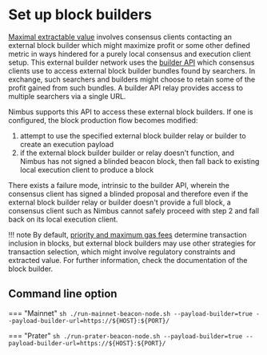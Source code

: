 # Set up block builders

[Maximal extractable value](https://ethereum.org/en/developers/docs/mev/) involves consensus clients contacting an external block builder which might maximize profit or some other defined metric in ways hindered for a purely local consensus and execution client setup. This external builder network uses the [builder API](https://ethereum.github.io/builder-specs/) which consensus clients use to access external block builder bundles found by searchers. In exchange, such searchers and builders might choose to retain some of the profit gained from such bundles. A builder API relay provides access to multiple searchers via a single URL.

Nimbus supports this API to access these external block builders. If one is configured, the block production flow becomes modified:
1. attempt to use the specified external block builder relay or builder to create an execution payload
2. if the external block builder builder or relay doesn't function, and Nimbus has not signed a blinded beacon block, then fall back to existing local execution client to produce a block

There exists a failure mode, intrinsic to the builder API, wherein the consensus client has signed a blinded proposal and therefore even if the external block builder relay or builder doesn't provide a full block, a consensus client such as Nimbus cannot safely proceed with step 2 and fall back on its local execution client.

!!! note
    By default, [priority and maximum gas fees](https://eips.ethereum.org/EIPS/eip-1559#abstract) determine transaction inclusion in blocks, but external block builders may use other strategies for transaction selection, which might involve regulatory constraints and extracted value. For further information, check the documentation of the block builder.

## Command line option

=== "Mainnet"
    ```sh
    ./run-mainnet-beacon-node.sh --payload-builder=true --payload-builder-url=https://${HOST}:${PORT}/
    ```

=== "Prater"
    ```sh
    ./run-prater-beacon-node.sh --payload-builder=true --payload-builder-url=https://${HOST}:${PORT}/
    ```
